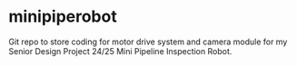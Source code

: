# minipiperobot
Git repo to store coding for motor drive system and camera module for my Senior Design Project 24/25 Mini Pipeline Inspection Robot.

